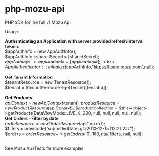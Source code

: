 php-mozu-api
============

PHP SDK for the full v1 Mozu Api


Usage:

<B>Authenticating an Application with server provided refresh interval tokens</B><br>
$appAuthInfo = new AppAuthInfo();<br>
$appAuthInfo->sharedSecret = [sharedSecret];<br>
$appAuthInfo->applicationId = [applicationId];<br>
AppAuthenticator::initialize($appAuthInfo,"https://home.mozu.com",null);<br>
<br>
<B>Get Tenant Information</B><br>
$tenantResource = new TenantResource();<br>
$tenant = $tenantResource->getTenant([tenantId]);<br>
<br>
<B>Get Products</B><br>
$apiContext = new ApiContext($tenant);
$productResource = new ProductResource($apiContext);
$productCollection = $this->object->getProducts(DataViewMode::LIVE, 0, 200, null, null, null, null, null);
<br>
<B>Get Orders - Filter by date</B><br>
$orderResource = new OrderResource($apiContext);<br>
$filters = urlencode("submittedDate+gt+2013-12-15T12:21:24z");<br>
$orders = $orderResource->getOrders('0',100, null,$filters, null, null);<br>


<br>
See Mozu.Api\Tests for more examples
